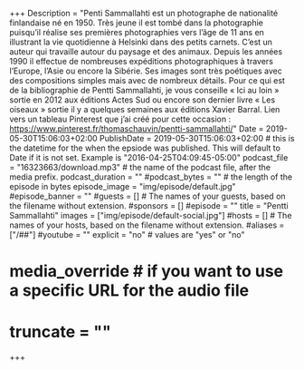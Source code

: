 +++
Description = "Penti Sammallahti est un photographe de nationalité finlandaise né en 1950. Très jeune il est tombé dans la photographie puisqu’il réalise ses premières photographies vers l’âge de 11 ans en illustrant la vie quotidienne à Helsinki dans des petits carnets. C’est un auteur qui travaille autour du paysage et des animaux. Depuis les années 1990 il effectue de nombreuses expéditions photographiques à travers l’Europe, l’Asie ou encore la Sibérie. Ses images  sont très poétiques avec des compositions simples mais avec de nombreux détails. Pour ce qui est de la bibliographie de Pentti Sammallahti, je vous conseille « Ici au loin » sortie en 2012 aux éditions Actes Sud ou encore son dernier livre « Les oiseaux » sortie il y a quelques semaines aux éditions Xavier Barral. Lien vers un tableau Pinterest que j’ai créé pour cette occasion : https://www.pinterest.fr/thomaschauvin/pentti-sammallahti/"
Date = 2019-05-30T15:06:03+02:00
PublishDate = 2019-05-30T15:06:03+02:00 # this is the datetime for the when the epsiode was published. This will default to Date if it is not set. Example is "2016-04-25T04:09:45-05:00"
podcast_file = "16323663/download.mp3" # the name of the podcast file, after the media prefix.
podcast_duration = ""
#podcast_bytes = "" # the length of the episode in bytes
episode_image = "img/episode/default.jpg"
#episode_banner = ""
#guests = [] # The names of your guests, based on the filename without extension.
#sponsors = []
#episode = ""
title = "Pentti Sammallahti"
images = ["img/episode/default-social.jpg"]
#hosts = [] # The names of your hosts, based on the filename without extension.
#aliases = ["/##"]
#youtube = ""
explicit = "no" # values are "yes" or "no"
# media_override # if you want to use a specific URL for the audio file
# truncate = ""
+++
